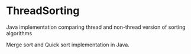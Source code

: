 # ThreadSorting
Java implementation comparing thread and non-thread version of sorting algorithms

Merge sort and Quick sort implementation in Java.
